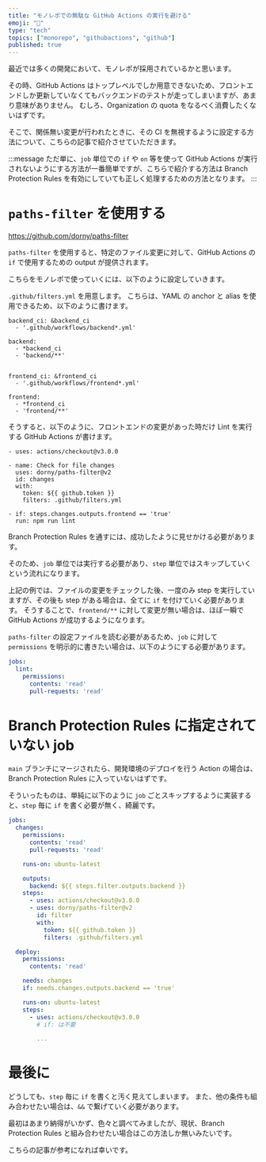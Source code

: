 ```yaml
---
title: "モノレポでの無駄な GitHub Actions の実行を避ける"
emoji: "💨"
type: "tech"
topics: ["monorepo", "githubactions", "github"]
published: true
---
```


最近では多くの開発において、モノレポが採用されているかと思います。

その時、GitHub Actions はトップレベルでしか用意できないため、フロントエンドしか更新していなくてもバックエンドのテストが走ってしまいますが、あまり意味がありません。
むしろ、Organization の quota をなるべく消費したくないはずです。

そこで、関係無い変更が行われたときに、その CI を無視するように設定する方法について、こちらの記事で紹介させていただきます。

:::message
ただ単に、`job` 単位での `if` や `on` 等を使って GitHub Actions が実行されないようにする方法が一番簡単ですが、こちらで紹介する方法は Branch Protection Rules を有効にしていても正しく処理するための方法となります。
:::

# `paths-filter` を使用する

https://github.com/dorny/paths-filter

`paths-filter` を使用すると、特定のファイル変更に対して、GitHub Actions の `if` で使用するための output が提供されます。

こちらをモノレポで使っていくには、以下のように設定していきます。

`.github/filters.yml` を用意します。
こちらは、YAML の anchor と alias を使用できるため、以下のように書けます。

```yaml: .github/filters.yml
backend_ci: &backend_ci
  - '.github/workflows/backend*.yml'

backend:
  - *backend_ci
  - 'backend/**'


frontend_ci: &frontend_ci
  - '.github/workflows/frontend*.yml'

frontend:
  - *frontend_ci
  - 'frontend/**'
```

そうすると、以下のように、フロントエンドの変更があった時だけ Lint を実行する GitHub Actions が書けます。

```yaml: .github/frontend-lint.yml
- uses: actions/checkout@v3.0.0

- name: Check for file changes
  uses: dorny/paths-filter@v2
  id: changes
  with:
    token: ${{ github.token }}
    filters: .github/filters.yml

- if: steps.changes.outputs.frontend == 'true'
  run: npm run lint
```

Branch Protection Rules を通すには、成功したように見せかける必要があります。

そのため、`job` 単位では実行する必要があり、`step` 単位ではスキップしていくという流れになります。

上記の例では、ファイルの変更をチェックした後、一度のみ step を実行していますが、その後も step がある場合は、全てに `if` を付けていく必要があります。
そうすることで、`frontend/**` に対して変更が無い場合は、ほぼ一瞬で GitHub Actions が成功するようになります。

`paths-filter` の設定ファイルを読む必要があるため、`job` に対して `permissions` を明示的に書きたい場合は、以下のようにする必要があります。

```yaml
jobs:
  lint:
    permissions:
      contents: 'read'
      pull-requests: 'read'
```

# Branch Protection Rules に指定されていない job

`main` ブランチにマージされたら、開発環境のデプロイを行う Action の場合は、Branch Protection Rules に入っていないはずです。

そういったものは、単純に以下のように `job` ごとスキップするように実装すると、`step` 毎に `if` を書く必要が無く、綺麗です。

```yaml
jobs:
  changes:
    permissions:
      contents: 'read'
      pull-requests: 'read'

    runs-on: ubuntu-latest

    outputs:
      backend: ${{ steps.filter.outputs.backend }}
    steps:
      - uses: actions/checkout@v3.0.0
      - uses: dorny/paths-filter@v2
        id: filter
        with:
          token: ${{ github.token }}
          filters: .github/filters.yml

  deploy:
    permissions:
      contents: 'read'

    needs: changes
    if: needs.changes.outputs.backend == 'true'

    runs-on: ubuntu-latest
    steps:
      - uses: actions/checkout@v3.0.0
        # if: は不要

        ...
```

# 最後に

どうしても、`step` 毎に `if` を書くと汚く見えてしまいます。
また、他の条件も組み合わせたい場合は、`&&` で繋げていく必要があります。

最初はあまり納得がいかず、色々と調べてみましたが、現状、Branch Protection Rules と組み合わせたい場合はこの方法しか無いみたいです。

こちらの記事が参考になれば幸いです。
